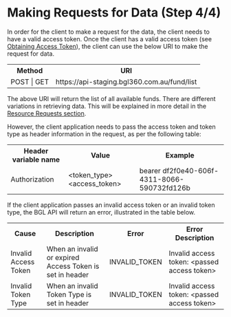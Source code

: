 # Making Requests for Data (Step 4/4)

In order for the client to make a request for the data, the client needs to have a valid access token.  Once the client has a valid access token (see [Obtaining Access Token](obtaining_request_token.md)), the client can use the below URI to make the request for data.

<table>
    <tr>
        <th>Method</th>
        <th>URI</th>
    </tr>
    <tr>
        <td>POST | GET</td>
        <td>https://api-staging.bgl360.com.au/fund/list</td>
    </tr>
</table>

The above URI will return the list of all available funds.  There are different variations in retrieving data.  This will be explained in more detail in the [Resource Requests section](../resource_requests/README.md).

However, the client application needs to pass the access token and token type as header information in the request, as per the following table:

<table>
    <tr>
        <th>Header variable name</th>
        <th>Value</th>
        <th>Example</th>
    </tr>
    <tr>
        <td>Authorization</td>
        <td>&lt;token_type&gt; &lt;access_token&gt;</td>
        <td>bearer df2f0e40-606f-4311-8066-590732fd126b</td>
    </tr>
</table>

If the client application passes an invalid access token or an invalid token type, the BGL API will return an error, illustrated in the table below.

<table>
    <tr>
        <th>Cause</th>
        <th>Description</th>
        <th>Error</th>
        <th>Error Description</th>
    </tr>
    <tr>
        <td>Invalid Access Token</td>
        <td>When an invalid or expired Access Token is set in header</td>
        <td>INVALID_TOKEN</td>
        <td>Invalid access token: &lt;passed access token&gt;</td>
    </tr>
    <tr>
        <td>Invalid Token Type</td>
        <td>When an invalid Token Type is set in header</td>
        <td>INVALID_TOKEN</td>
        <td>Invalid access token: &lt;passed access token&gt;</td>
    </tr>
</table>

